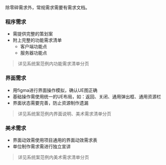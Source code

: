 除零碎需求外，常规需求需要有需求文档。

### 程序需求
+ 需提供完整的策划案
+ 附上完整的功能需求清单
    - 客户端功能点
    - 服务器功能点

> 详见系统案范例内功能需求清单分页
>

### 界面需求
+ 用figma进行界面操作模拟，确认UE图正确
+ 基础操作需使用统一的UE布局，如：返回、关闭、通用弹出框、通用资源栏
+ 界面状态需要完善，防止资源制作遗漏

> 详见系统案范例内界面说明、美术需求清单分页
>

### 美术需求
+ 界面动效需使用项目通用的界面动效需求表
+ 单位制作需求需进行独立宣讲

> 详见系统案范例内美术需求清单分页
>

